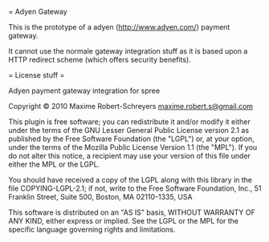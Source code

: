 = Adyen Gateway

This is the prototype of a adyen (http://www.adyen.com/) payment gateway.

It cannot use the normale gateway integration stuff as it is based upon
a HTTP redirect scheme (which offers security benefits).

= License stuff =

Adyen payment gateway integration for spree

Copyright © 2010 Maxime Robert-Schreyers maxime.robert.s@gmail.com

This plugin is free software; you can redistribute it and/or
modify it either under the terms of the GNU Lesser General Public
License version 2.1 as published by the Free Software Foundation
(the "LGPL") or, at your option, under the terms of the Mozilla
Public License Version 1.1 (the "MPL"). If you do not alter this
notice, a recipient may use your version of this file under either
the MPL or the LGPL.

You should have received a copy of the LGPL along with this library
in the file COPYING-LGPL-2.1; if not, write to the Free Software
Foundation, Inc., 51 Franklin Street, Suite 500, Boston, MA 02110-1335, USA

This software is distributed on an "AS IS" basis, WITHOUT WARRANTY
OF ANY KIND, either express or implied. See the LGPL or the MPL for
the specific language governing rights and limitations.
